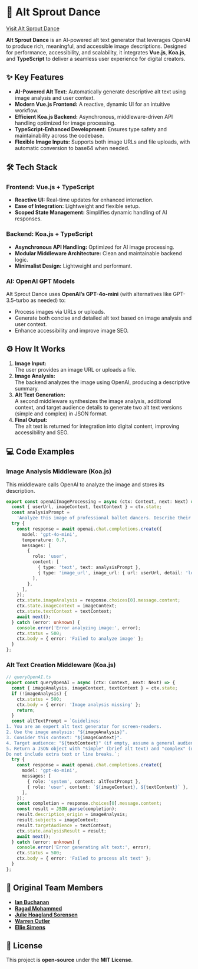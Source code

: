 # 🌱 Alt Sprout Dance

[Visit Alt Sprout Dance](https://altsprout.dance/)

**Alt Sprout Dance** is an AI-powered alt text generator that leverages OpenAI to produce rich, meaningful, and accessible image descriptions. Designed for performance, accessibility, and scalability, it integrates **Vue.js**, **Koa.js**, and **TypeScript** to deliver a seamless user experience for digital creators.

## ✨ Key Features

- **AI-Powered Alt Text:** Automatically generate descriptive alt text using image analysis and user context.
- **Modern Vue.js Frontend:** A reactive, dynamic UI for an intuitive workflow.
- **Efficient Koa.js Backend:** Asynchronous, middleware-driven API handling optimized for image processing.
- **TypeScript-Enhanced Development:** Ensures type safety and maintainability across the codebase.
- **Flexible Image Inputs:** Supports both image URLs and file uploads, with automatic conversion to base64 when needed.

## 🛠 Tech Stack

### Frontend: Vue.js + TypeScript

- **Reactive UI:** Real-time updates for enhanced interaction.
- **Ease of Integration:** Lightweight and flexible setup.
- **Scoped State Management:** Simplifies dynamic handling of AI responses.

### Backend: Koa.js + TypeScript

- **Asynchronous API Handling:** Optimized for AI image processing.
- **Modular Middleware Architecture:** Clean and maintainable backend logic.
- **Minimalist Design:** Lightweight and performant.

### AI: OpenAI GPT Models

Alt Sprout Dance uses **OpenAI’s GPT-4o-mini** (with alternatives like GPT-3.5-turbo as needed) to:

- Process images via URLs or uploads.
- Generate both concise and detailed alt text based on image analysis and user context.
- Enhance accessibility and improve image SEO.

## ⚙️ How It Works

1. **Image Input:**  
   The user provides an image URL or uploads a file.
2. **Image Analysis:**  
   The backend analyzes the image using OpenAI, producing a descriptive summary.
3. **Alt Text Generation:**  
   A second middleware synthesizes the image analysis, additional context, and target audience details to generate two alt text versions (simple and complex) in JSON format.
4. **Final Output:**  
   The alt text is returned for integration into digital content, improving accessibility and SEO.

## 💻 Code Examples

### Image Analysis Middleware (Koa.js)

This middleware calls OpenAI to analyze the image and stores its description.

```ts
export const openAiImageProcessing = async (ctx: Context, next: Next) => {
  const { userUrl, imageContext, textContext } = ctx.state;
  const analysisPrompt =
    'Analyze this image of professional ballet dancers. Describe their graceful poses, elegant costumes, and overall ambiance in a concise, accessible way.';
  try {
    const response = await openai.chat.completions.create({
      model: 'gpt-4o-mini',
      temperature: 0.7,
      messages: [
        {
          role: 'user',
          content: [
            { type: 'text', text: analysisPrompt },
            { type: 'image_url', image_url: { url: userUrl, detail: 'low' } },
          ],
        },
      ],
    });
    ctx.state.imageAnalysis = response.choices[0].message.content;
    ctx.state.imageContext = imageContext;
    ctx.state.textContext = textContext;
    await next();
  } catch (error: unknown) {
    console.error('Error analyzing image:', error);
    ctx.status = 500;
    ctx.body = { error: 'Failed to analyze image' };
  }
};
```

### Alt Text Creation Middleware (Koa.js)

```ts
// queryOpenAI.ts
export const queryOpenAI = async (ctx: Context, next: Next) => {
  const { imageAnalysis, imageContext, textContext } = ctx.state;
  if (!imageAnalysis) {
    ctx.status = 500;
    ctx.body = { error: 'Image analysis missing' };
    return;
  }
  const altTextPrompt = `Guidelines:
1. You are an expert alt text generator for screen-readers.
2. Use the image analysis: "${imageAnalysis}".
3. Consider this context: "${imageContext}".
4. Target audience: "${textContext}" (if empty, assume a general audience).
5. Return a JSON object with "simple" (brief alt text) and "complex" (detailed alt text) keys.
Do not include extra text or line breaks.`;
  try {
    const response = await openai.chat.completions.create({
      model: 'gpt-4o-mini',
      messages: [
        { role: 'system', content: altTextPrompt },
        { role: 'user', content: `${imageContext}, ${textContext}` },
      ],
    });
    const completion = response.choices[0].message.content;
    const result = JSON.parse(completion);
    result.description_origin = imageAnalysis;
    result.subjects = imageContext;
    result.targetAudience = textContext;
    ctx.state.analysisResult = result;
    await next();
  } catch (error: unknown) {
    console.error('Error generating alt text:', error);
    ctx.status = 500;
    ctx.body = { error: 'Failed to process alt text' };
  }
};
```

## 👥 Original Team Members

- [**Ian Buchanan**](https://github.com/ianbuchanan42)
- [**Ragad Mohammed**](https://github.com/ragad-mohammed)
- [**Julie Hoagland Sorensen**](https://github.com/JulieHoaglandSorensen)
- [**Warren Cutler**](https://github.com/warren-cutler)
- [**Ellie Simens**](https://github.com/elliesimens)

## 📜 License

This project is **open-source** under the **MIT License**.
